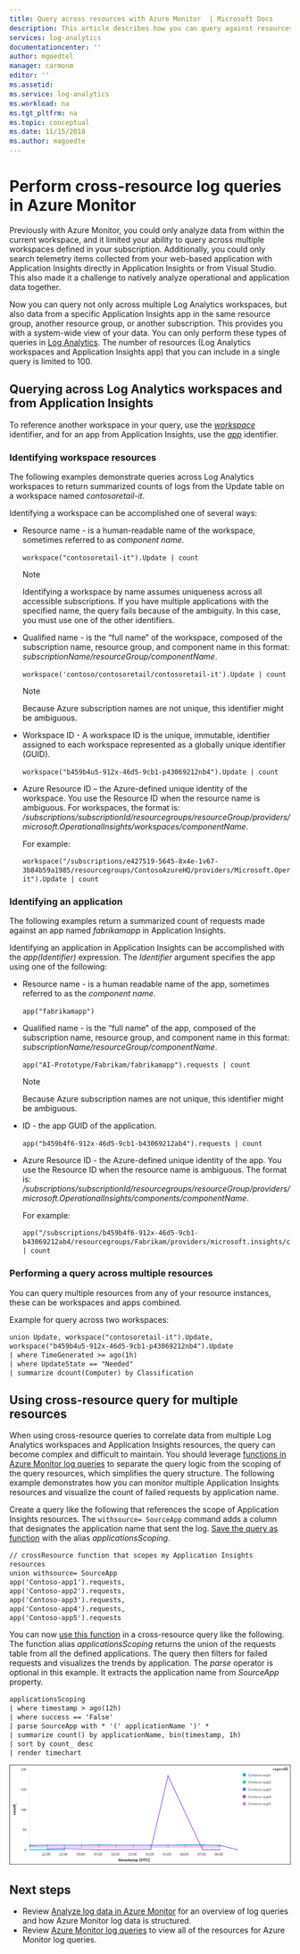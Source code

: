 ```yaml
---
title: Query across resources with Azure Monitor  | Microsoft Docs
description: This article describes how you can query against resources from multiple workspaces and App Insights app in your subscription.
services: log-analytics
documentationcenter: ''
author: mgoedtel
manager: carmonm
editor: ''
ms.assetid: 
ms.service: log-analytics
ms.workload: na
ms.tgt_pltfrm: na
ms.topic: conceptual
ms.date: 11/15/2018
ms.author: magoedte
---
```


# Perform cross-resource log queries in Azure Monitor  

Previously with Azure Monitor, you could only analyze data from within the current workspace, and it limited your ability to query across multiple workspaces defined in your subscription.  Additionally, you could only search telemetry items collected from your web-based application with Application Insights directly in Application Insights or from Visual Studio.  This also made it a challenge to natively analyze operational and application data together.   

Now you can query not only across multiple Log Analytics workspaces, but also data from a specific Application Insights app in the same resource group, another resource group, or another subscription. This provides you with a system-wide view of your data.  You can only perform these types of queries in [Log Analytics](portals.md). The number of resources (Log Analytics workspaces and Application Insights app) that you can include in a single query is limited to 100. 

## Querying across Log Analytics workspaces and from Application Insights
To reference another workspace in your query, use the [*workspace*](https://docs.microsoft.com/azure/log-analytics/query-language/workspace-expression) identifier, and for an app from Application Insights, use the [*app*](https://docs.microsoft.com/azure/log-analytics/query-language/app-expression) identifier.  

### Identifying workspace resources
The following examples demonstrate queries across Log Analytics workspaces to return summarized counts of logs from the Update table on a workspace named *contosoretail-it*. 

Identifying a workspace can be accomplished one of several ways:

* Resource name - is a human-readable name of the workspace, sometimes referred to as *component name*. 

    `workspace("contosoretail-it").Update | count`
 
    >[!NOTE]
    >Identifying a workspace by name assumes uniqueness across all accessible subscriptions. If you have multiple applications with the specified name, the query fails because of the ambiguity. In this case, you must use one of the other identifiers.

* Qualified name - is the “full name” of the workspace, composed of the subscription name, resource group, and component name in this format: *subscriptionName/resourceGroup/componentName*. 

    `workspace('contoso/contosoretail/contosoretail-it').Update | count `

    >[!NOTE]
    >Because Azure subscription names are not unique, this identifier might be ambiguous. 
    >

* Workspace ID - A workspace ID is the unique, immutable, identifier assigned to each workspace represented as a globally unique identifier (GUID).

    `workspace("b459b4u5-912x-46d5-9cb1-p43069212nb4").Update | count`

* Azure Resource ID – the Azure-defined unique identity of the workspace. You use the Resource ID when the resource name is ambiguous.  For workspaces, the format is: */subscriptions/subscriptionId/resourcegroups/resourceGroup/providers/microsoft.OperationalInsights/workspaces/componentName*.  

    For example:
    ``` 
    workspace("/subscriptions/e427519-5645-8x4e-1v67-3b84b59a1985/resourcegroups/ContosoAzureHQ/providers/Microsoft.OperationalInsights/workspaces/contosoretail-it").Update | count
    ```

### Identifying an application
The following examples return a summarized count of requests made against an app named *fabrikamapp* in Application Insights. 

Identifying an application in Application Insights can be accomplished with the *app(Identifier)* expression.  The *Identifier* argument specifies the app using one of the following:

* Resource name - is a human readable name of the app, sometimes referred to as the *component name*.  

    `app("fabrikamapp")`

* Qualified name - is the “full name” of the app, composed of the subscription name, resource group, and component name in this format: *subscriptionName/resourceGroup/componentName*. 

    `app("AI-Prototype/Fabrikam/fabrikamapp").requests | count`

     >[!NOTE]
    >Because Azure subscription names are not unique, this identifier might be ambiguous. 
    >

* ID - the app GUID of the application.

    `app("b459b4f6-912x-46d5-9cb1-b43069212ab4").requests | count`

* Azure Resource ID - the Azure-defined unique identity of the app. You use the Resource ID when the resource name is ambiguous. The format is: */subscriptions/subscriptionId/resourcegroups/resourceGroup/providers/microsoft.OperationalInsights/components/componentName*.  

    For example:
    ```
    app("/subscriptions/b459b4f6-912x-46d5-9cb1-b43069212ab4/resourcegroups/Fabrikam/providers/microsoft.insights/components/fabrikamapp").requests | count
    ```

### Performing a query across multiple resources
You can query multiple resources from any of your resource instances, these can be workspaces and apps combined.
    
Example for query across two workspaces:    

```
union Update, workspace("contosoretail-it").Update, workspace("b459b4u5-912x-46d5-9cb1-p43069212nb4").Update
| where TimeGenerated >= ago(1h)
| where UpdateState == "Needed"
| summarize dcount(Computer) by Classification
```

## Using cross-resource query for multiple resources
When using cross-resource queries to correlate data from multiple Log Analytics workspaces and Application Insights resources, the query can become complex and difficult to maintain. You should leverage [functions in Azure Monitor log queries](functions.md) to separate the query logic from the scoping of the query resources, which simplifies the query structure. The following example demonstrates how you can monitor multiple Application Insights resources and visualize the count of failed requests by application name. 

Create a query like the following that references the scope of Application Insights resources. The `withsource= SourceApp` command adds a column that designates the application name that sent the log. [Save the query as function](functions.md#create-a-function) with the alias _applicationsScoping_.

```Kusto
// crossResource function that scopes my Application Insights resources
union withsource= SourceApp
app('Contoso-app1').requests, 
app('Contoso-app2').requests,
app('Contoso-app3').requests,
app('Contoso-app4').requests,
app('Contoso-app5').requests
```



You can now [use this function](../../azure-monitor/log-query/functions.md#use-a-function) in a cross-resource query like the following. The function alias _applicationsScoping_ returns the union of the requests table from all the defined applications. The query then filters for failed requests and visualizes the trends by application. The _parse_ operator is optional in this example. It extracts the application name from _SourceApp_ property.

```Kusto
applicationsScoping 
| where timestamp > ago(12h)
| where success == 'False'
| parse SourceApp with * '(' applicationName ')' * 
| summarize count() by applicationName, bin(timestamp, 1h) 
| sort by count_ desc 
| render timechart
```
![Timechart](media/cross-workspace-query/chart.png)

## Next steps

- Review [Analyze log data in Azure Monitor](log-query-overview.md) for an overview of log queries and how Azure Monitor log data is structured.
- Review [Azure Monitor log queries](query-language) to view all of the resources for Azure Monitor log queries.

